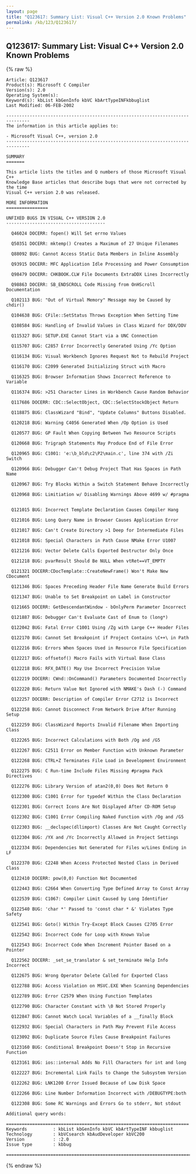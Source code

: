 ```yaml
---
layout: page
title: "Q123617: Summary List: Visual C++ Version 2.0 Known Problems"
permalink: /kb/123/Q123617/
---
```


## Q123617: Summary List: Visual C++ Version 2.0 Known Problems

{% raw %}

	Article: Q123617
	Product(s): Microsoft C Compiler
	Version(s): 2.0
	Operating System(s): 
	Keyword(s): kbList kbGenInfo kbVC kbArtTypeINFkbbuglist
	Last Modified: 06-FEB-2002
	
	-------------------------------------------------------------------------------
	The information in this article applies to:
	
	- Microsoft Visual C++, version 2.0 
	-------------------------------------------------------------------------------
	
	SUMMARY
	=======
	
	This article lists the titles and Q numbers of those Microsoft Visual C++
	Knowledge Base articles that describe bugs that were not corrected by the time
	Visual C++ version 2.0 was released.
	
	MORE INFORMATION
	================
	
	UNFIXED BUGS IN VISUAL C++ VERSION 2.0
	--------------------------------------
	
	  Q46024 DOCERR: fopen() Will Set errno Values
	
	  Q50351 DOCERR: mktemp() Creates a Maximum of 27 Unique Filenames
	
	  Q88092 BUG: Cannot Access Static Data Members in Inline Assembly
	
	  Q93915 DOCERR: MFC Application Idle Processing and Power Consumption
	
	  Q98479 DOCERR: CHKBOOK.CLW File Documents ExtraDDX Lines Incorrectly
	
	  Q98863 DOCERR: SB_ENDSCROLL Code Missing from OnHScroll Documentation
	
	  Q102113 BUG: "Out of Virtual Memory" Message may be Caused by chdir()
	
	  Q104638 BUG: CFile::SetStatus Throws Exception When Setting Time
	
	  Q108584 BUG: Handling of Invalid Values in Class Wizard for DDX/DDV
	
	  Q115327 BUG: SETUP.EXE Cannot Start via a UNC Connection
	
	  Q115707 BUG: C2857 Error Incorrectly Generated Using /Yc Option
	
	  Q116134 BUG: Visual Workbench Ignores Request Not to Rebuild Project
	
	  Q116170 BUG: C2099 Generated Initializing Struct with Macro
	
	  Q116325 BUG: Browser Information Shows Incorrect Reference to Variable
	
	  Q116374 BUG: >251 Character Lines in Workbench Cause Random Behavior
	
	  Q117686 DOCERR: CDC::SelectObject, CDC::SelectStockObject Return
	
	  Q118875 BUG: ClassWizard "Bind", "Update Columns" Buttons Disabled.
	
	  Q120218 BUG: Warning C4056 Generated When /Op Option is Used
	
	  Q120577 BUG: GP Fault When Copying Between Two Resource Scripts
	
	  Q120668 BUG: Trigraph Statements May Produce End of File Error
	
	  Q120965 BUG: C1001: 'e:\b_bld\c2\P2\main.c', line 374 with /Zi Switch
	
	  Q120966 BUG: Debugger Can't Debug Project That Has Spaces in Path Name
	
	  Q120967 BUG: Try Blocks Within a Switch Statement Behave Incorrectly
	
	  Q120968 BUG: Limitiation w/ Disabling Warnings Above 4699 w/ #pragma
	
	
	  Q121015 BUG: Incorrect Template Declaration Causes Compiler Hang
	
	  Q121016 BUG: Long Query Name in Browser Causes Application Error
	
	  Q121017 BUG: Can't Create Directory >1 Deep for Intermediate Files
	
	  Q121018 BUG: Special Characters in Path Cause NMake Error U1007
	
	  Q121216 BUG: Vector Delete Calls Exported Destructor Only Once
	
	  Q121218 BUG: pvarResult Should Be NULL When vtRet==VT_EMPTY
	
	  Q121321 DOCERR:CDocTemplate::CreateNewFrame() Won't Make New CDocument
	
	  Q121346 BUG: Spaces Preceding Header File Name Generate Build Errors
	
	  Q121347 BUG: Unable to Set Breakpoint on Label in Constructor
	
	  Q121665 DOCERR: GetDescendantWindow - bOnlyPerm Parameter Incorrect
	
	  Q121887 BUG: Debugger Can't Evaluate Cast of Enum to (long*)
	
	  Q122042 BUG: Fatal Error C1001 Using /Zg with Large C++ Header Files
	
	  Q122170 BUG: Cannot Set Breakpoint if Project Contains \C++\ in Path
	
	  Q122216 BUG: Errors When Spaces Used in Resource File Specification
	
	  Q122217 BUG: offsetof() Macro Fails with Virtual Base Class
	
	  Q122218 BUG: RFX_DATE() May Use Incorrect Precision Value
	
	  Q122219 DOCERR: CWnd::OnCommand() Parameters Documented Incorrectly
	
	  Q122220 BUG: Return Value Not Ignored with NMAKE's Dash (-) Command
	
	  Q122257 DOCERR: Description of Compiler Error C2712 is Incorrect
	
	  Q122258 BUG: Cannot Disconnect From Network Drive After Running Setup
	
	  Q122259 BUG: ClassWizard Reports Invalid Filename When Importing Class
	
	  Q122265 BUG: Incorrect Calculations with Both /Og and /G5
	
	  Q122267 BUG: C2511 Error on Member Function with Unknown Parameter
	
	  Q122268 BUG: CTRL+Z Terminates File Load in Development Environment
	
	  Q122275 BUG: C Run-time Include Files Missing #pragma Pack Directives
	
	  Q122276 BUG: Library Version of atan2(0,0) Does Not Return 0
	
	  Q122300 BUG: C1001 Error for typedef Within the Class Declaration
	
	  Q122301 BUG: Correct Icons Are Not Displayed After CD-ROM Setup
	
	  Q122302 BUG: C1001 Error Compiling Naked Function with /Og and /G5
	
	  Q122303 BUG: __declspec(dllimport) Classes Are Not Caught Correctly
	
	  Q122304 BUG: /YX and /Yc Incorrectly Allowed in Project Settings
	
	  Q122334 BUG: Dependencies Not Generated for Files w/Lines Ending in LF
	
	  Q122370 BUG: C2248 When Access Protected Nested Class in Derived Class
	
	  Q122410 DOCERR: pow(0,0) Function Not Documented
	
	  Q122443 BUG: C2664 When Converting Type Defined Array to Const Array
	
	  Q122539 BUG: C1067: Compiler Limit Caused by Long Identifier
	
	  Q122540 BUG: 'char *' Passed to 'const char * &' Violates Type Safety
	
	  Q122541 BUG: Goto() Within Try-Except Block Causes C2705 Error
	
	  Q122542 BUG: Incorrect Code for Loop with Known Value
	
	  Q122543 BUG: Incorrect Code When Increment Pointer Based on a Pointer
	
	  Q122562 DOCERR: _set_se_translator & set_terminate Help Info Incorrect
	
	  Q122675 BUG: Wrong Operator Delete Called for Exported Class
	
	  Q122788 BUG: Access Violation on MSVC.EXE When Scanning Dependencies
	
	  Q122789 BUG: Error C2579 When Using Function Templates
	
	  Q122790 BUG: Character Constant with \0 Not Stored Properly
	
	  Q122847 BUG: Cannot Watch Local Variables of a __finally Block
	
	  Q122932 BUG: Special Characters in Path May Prevent File Access
	
	  Q123092 BUG: Duplicate Source Files Cause Breakpoint Failures
	
	  Q123160 BUG: Conditional Breakpoint Doesn't Stop in Recursive Function
	
	  Q123161 BUG: ios::internal Adds No Fill Characters for int and long
	
	  Q122227 BUG: Incremental Link Fails to Change the Subsystem Version
	
	  Q122262 BUG: LNK1200 Error Issued Because of Low Disk Space
	
	  Q122266 BUG: Line Number Information Incorrect with /DEBUGTYPE:both
	
	  Q122308 BUG: Some RC Warnings and Errors Go to stderr, Not stdout
	
	Additional query words:
	
	======================================================================
	Keywords          : kbList kbGenInfo kbVC kbArtTypeINF kbbuglist
	Technology        : kbVCsearch kbAudDeveloper kbVC200
	Version           : :2.0
	Issue type        : kbbug
	
	=============================================================================
	

{% endraw %}
